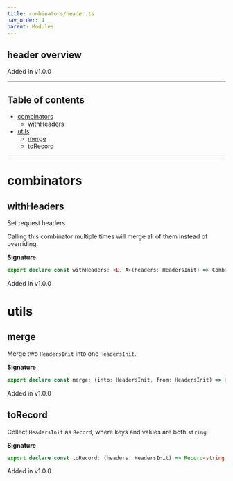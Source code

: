 ```yaml
---
title: combinators/header.ts
nav_order: 4
parent: Modules
---
```


## header overview

Added in v1.0.0

---

<h2 class="text-delta">Table of contents</h2>

- [combinators](#combinators)
  - [withHeaders](#withheaders)
- [utils](#utils)
  - [merge](#merge)
  - [toRecord](#torecord)

---

# combinators

## withHeaders

Set request headers

Calling this combinator multiple times will merge all of them instead of overriding.

**Signature**

```ts
export declare const withHeaders: <E, A>(headers: HeadersInit) => Combinator<E, A, E, A>
```

Added in v1.0.0

# utils

## merge

Merge two `HeadersInit` into one `HeadersInit`.

**Signature**

```ts
export declare const merge: (into: HeadersInit, from: HeadersInit) => HeadersInit
```

Added in v1.0.0

## toRecord

Collect `HeadersInit` as `Record`, where keys and values are both `string`

**Signature**

```ts
export declare const toRecord: (headers: HeadersInit) => Record<string, string>
```

Added in v1.0.0
